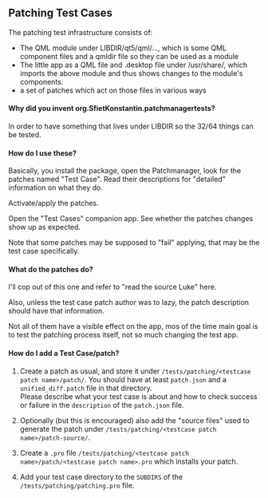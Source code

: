 ## Patching Test Cases

The patching test infrastructure consists of:

 - The QML module under LIBDIR/qt5/qml/..., which is some QML component files and a qmldir file so they can be used as a module
 - The little app as a QML file and .desktop file under /usr/share/, which imports the above module and thus shows changes to the module's components.
 - a set of patches which act on those files in various ways

#### Why did you invent org.SfietKonstantin.patchmanagertests?

In order to have something that lives under LIBDIR so the 32/64 things can be tested.

#### How do I use these?

Basically, you install the package, open the Patchmanager, look for the patches named "Test Case".
Read their descriptions for "detailed" information on what they do.

Activate/apply the patches.

Open the "Test Cases" companion app. See whether the patches changes show up as expected.

Note that some patches may be supposed to "fail" applying, that may be the test case specifically.

#### What do the patches do?

I'll cop out of this one and refer to "read the source Luke" here.

Also, unless the test case patch author was to lazy, the patch description should have that information.

Not all of them have a visible effect on the app, mos of the time main goal is to test the
patching process itself, not so much changing the test app.

#### How do I add a Test Case/patch?

 1. Create a patch as usual, and store it under `/tests/patching/<testcase patch name>/patch/`. You should have at least `patch.json` and a
`unified_diff.patch` file in that directory.  
Please describe what your test case is about and how to check success or failure in the `description` of the `patch.json` file.

 1. Optionally (but this is encouraged) also add the "source files" used to generate the patch under `/tests/patching/<testcase patch name>/patch-source/`.

 1. Create a `.pro` file `/tests/patching/<testcase patch name>/patch/<testcase patch name>.pro` which installs your patch.

 1. Add your test case directory to the `SUBDIRS` of the `/tests/patching/patching.pro` file.

